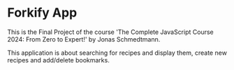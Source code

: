 # Forkify App

This is the Final Project of the course 'The Complete JavaScript Course 2024: From Zero to Expert!' by Jonas Schmedtmann.

This application is about searching for recipes and display them, create new recipes and add/delete bookmarks.
